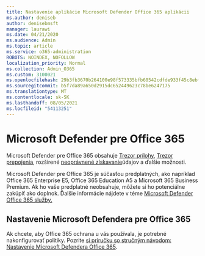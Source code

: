 ```yaml
---
title: Nastavenie aplikácie Microsoft Defender Office 365 aplikácii
ms.author: deniseb
author: denisebmsft
manager: laurawi
ms.date: 04/21/2020
ms.audience: Admin
ms.topic: article
ms.service: o365-administration
ROBOTS: NOINDEX, NOFOLLOW
localization_priority: Normal
ms.collection: Admin_O365
ms.custom: 3100021
ms.openlocfilehash: 29b3fb3670b264100e98f573335bfb60542cdfde933f45c8ebf77955c9ec9eb1
ms.sourcegitcommit: b5f7da89a650d2915dc652449623c78be6247175
ms.translationtype: MT
ms.contentlocale: sk-SK
ms.lasthandoff: 08/05/2021
ms.locfileid: "54113251"
---
```

# <a name="microsoft-defender-for-office-365"></a>Microsoft Defender pre Office 365

Microsoft Defender pre Office 365 obsahuje [Trezor prílohy](/microsoft-365/security/office-365-security/atp-safe-attachments), [Trezor prepojenia](/microsoft-365/security/office-365-security/atp-safe-links), rozšírené [neoprávnené získavanie](/microsoft-365/security/office-365-security/atp-anti-phishing)údajov a ďalšie možnosti. 

Microsoft Defender pre Office 365 je súčasťou predplatných, ako napríklad Office 365 Enterprise E5, Office 365 Education A5 a Microsoft 365 Business Premium. Ak ho vaše predplatné neobsahuje, môžete si ho potenciálne zakúpiť ako doplnok. Ďalšie informácie nájdete v téme [Microsoft Defender Office 365 služby.](/office365/servicedescriptions/office-365-advanced-threat-protection-service-description)

## <a name="set-up-microsoft-defender-for-office-365"></a>Nastavenie Microsoft Defendera pre Office 365

Ak chcete, aby Office 365 ochrana u vás používala, je potrebné nakonfigurovať politiky. Pozrite [si príručku so stručným návodom: Nastavenie Microsoft Defendera Office 365](/microsoft-365/security/office-365-security/office-365-atp).

